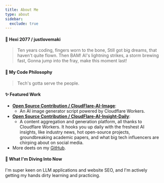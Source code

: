 ```yaml
---
title: About Me
type: about
sidebar:
  exclude: true
---
```

#### 👋 Hexi 2077 / justlovemaki

> Ten years coding, fingers worn to the bone,
> Still got big dreams, that haven't quite flown.
> Then BAM! AI's lightning strikes, a storm brewing fast,
> Gonna jump into the fray, make this moment last!

#### 🚀 My Code Philosophy

> Tech's gotta serve the people.

#### ✨ Featured Work

*   **[Open Source Contribution / CloudFlare-AI-Image](https://github.com/justlovemaki/CloudFlare-AI-Image)**:
    *   An AI image generator script powered by Cloudflare Workers.
*   **[Open Source Contribution / CloudFlare-AI-Insight-Daily](https://github.com/justlovemaki/CloudFlare-AI-Insight-Daily)**:
    *   A content aggregation and generation platform, all thanks to Cloudflare Workers. It hooks you up daily with the freshest AI insights, like industry news, hot open-source projects, groundbreaking academic papers, and what big tech influencers are chirping about on social media.
*   More deets on my [GitHub](https://github.com/justlovemaki).

#### 🌱 What I'm Diving Into Now

I'm super keen on LLM applications and website SEO, and I'm actively getting my hands dirty learning and practicing.